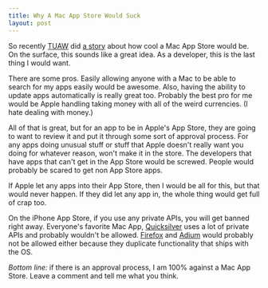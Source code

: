 ```yaml
---
title: Why A Mac App Store Would Suck
layout: post
---
```


So recently [TUAW](http://tuaw.com) did [a story](http://www.tuaw.com/2009/01/02/time-for-a-mac-app-store/) about how cool a Mac App Store would be. On the surface, this sounds like a great idea. As a developer, this is the last thing I would want.

There are some pros. Easily allowing anyone with a Mac to be able to search for my apps easily would be awesome. Also, having the ability to update apps automatically is really great too. Probably the best pro for me would be Apple handling taking money with all of the weird currencies. (I hate dealing with money.)

All of that is great, but for an app to be in Apple's App Store, they are going to want to review it and put it through some sort of approval process. For any apps doing unusual stuff or stuff that Apple doesn't really want you doing for whatever reason, won't make it in the store. The developers that have apps that can't get in the App Store would be screwed. People would probably be scared to get non App Store apps.

If Apple let any apps into their App Store, then I would be all for this, but that would never happen. If they did let any app in, the whole thing would get full of crap too.

On the iPhone App Store, if you use any private APIs, you will get banned right away. Everyone's favorite Mac App, [Quicksilver](http://blacktree.com/?quicksilver) uses a lot of private APIs and probably wouldn't be allowed. [Firefox](http://getfirefox.com/) and [Adium](http://adiumx.com/) would probably not be allowed either because they duplicate functionality that ships with the OS.

*Bottom line:* if there is an approval process, I am 100% against a Mac App Store. Leave a comment and tell me what you think.
